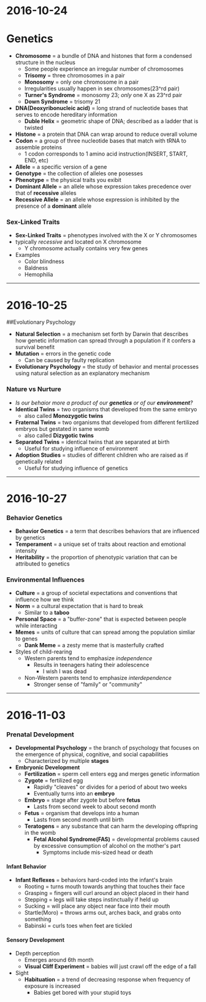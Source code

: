 # 2016-10-24

# Genetics
- **Chromosome** = a bundle of DNA and histones that form a condensed structure in the nucleus
    * Some people experience an irregular number of chromosomes
    * **Trisomy** = three chromosomes in a pair
    * **Monosomy** = only one chromosome in a pair
    * Irregularities usually happen in sex chromosomes(23^rd pair)
    * **Turner's Syndrome** = monosomy 23; *only* one X as 23^rd pair
    * **Down Syndrome** = trisomy 21
- **DNA(Deoxyribonucleic acid)** = long strand of nucleotide bases that serves to encode hereditary information
    * **Duble Helix** = geometric shape of DNA; described as a ladder that is twisted
- **Histone** = a protein that DNA can wrap around to reduce overall volume
- **Codon** = a group of three nucleotide bases that match with tRNA to assemble proteins
    * 1 codon corresponds to 1 amino acid instruction(INSERT, START, END, etc)
- **Allele** = a specific version of a gene
- **Genotype** = the collection of alleles one posesses
- **Phenotype** = the physical traits you exibit
- **Dominant Allele** = an allele whose expression takes precedence over that of **recessive** alleles
- **Recessive Allele** = an allele whose expression is inhibited by the presence of a **dominant** allele

### Sex-Linked Traits
- **Sex-Linked Traits** = phenotypes involved with the X or Y chromosomes
- typically *recessive* and located on X chromosome
    * Y chromosome actually contains very few genes
- Examples
    * Color blindness
    * Baldness
    * Hemophilia



---


# 2016-10-25

##Evolutionary Psychology
- **Natural Selection** = a mechanism set forth by Darwin that describes how genetic information can spread through a population if it confers a survival benefit
- **Mutation** = errors in the genetic code
    * Can be caused by faulty replication
- **Evolutionary Psychology** = the study of behavior and mental processes using natural selection as an explanatory mechanism

### Nature vs Nurture
- *Is our behaior more a product of our **genetics** or of our **environment**?*
- **Identical Twins** = two organisms that developed from the same embryo
    * also called **Monozygotic twins**
- **Fraternal Twins** = two organisms that developed from different fertilized embryos but gestated in same womb
    * also called **Dizygotic twins**
- **Separated Twins** = identical twins that are separated at birth
    * Useful for studying influence of environment
- **Adoption Studies** = studies of different children who are raised as if genetically related
    * Useful for studying influence of genetics


---


# 2016-10-27

### Behavior Genetics
- **Behavior Genetics** = a term that describes behaviors that are influenced by genetics
- **Temperament** = a unique set of traits about reaction and emotional intensity
- **Heritability** = the proportion of phenotypic variation that can be attributed to genetics

### Environmental Influences
- **Culture** = a group of societal expectations and conventions that influence how we think
- **Norm** = a cultural expectation that is hard to break
    * Similar to a **taboo**
- **Personal Space** = a "buffer-zone" that is expected between people while interacting
- **Memes** = units of culture that can spread among the population simliar to genes
    * **Dank Meme** = a zesty meme that is masterfully crafted
- Styles of child-rearing
    * Western parents tend to emphasize *independence*
        + Results in teenagers hating their adolescence
            - I wish I was dead
    * Non-Western parents tend to emphasize *interdependence*
        + Stronger sense of "family" or "community"



---


# 2016-11-03

### Prenatal Development
- **Developmental Psychology** = the branch of psychology that focuses on the emergence of physical, cognitive, and social capabilities
    * Characterized by multiple **stages**
- **Embryonic Development**
    * **Fertilization** = sperm cell enters egg and merges genetic information
    * **Zygote** = fertilized egg
        + Rapidly "cleaves" or divides for a period of about two weeks
        + Eventually turns into an **embryo**
    * **Embryo** = stage after zygote but before **fetus**
        + Lasts from second week to about second month
    * **Fetus** = organism that develops into a human
        + Lasts from second month until birth
    * **Teratogens** = any substance that can harm the developing offspring in the womb
        + **Fetal Alcohol Syndrome(FAS)** = developmental problems caused by excessive consumption of alcohol on the mother's part
            - Symptoms include mis-sized head or death

#### Infant Behavior
- **Infant Reflexes** = behaviors hard-coded into the infant's brain
    * Rooting = turns mouth towards anything that touches their face
    * Grasping = fingers will curl around an object placed in their hand
    * Stepping = legs will take steps instinctually if held up
    * Sucking = will place any object near face into their mouth
    * Startle(Moro) = throws arms out, arches back, and grabs onto something
    * Babinski = curls toes when feet are tickled

#### Sensory Development
- Depth perception
    * Emerges around 6th month
    * **Visual Cliff Experiment** = babies will just crawl off the edge of a fall
- Sight
    * **Habituation** = a trend of decreasing response when frequency of exposure is increased
        + Babies get bored with your stupid toys
